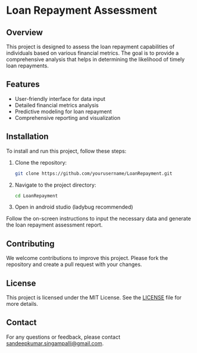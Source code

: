 # Loan Repayment Assessment

## Overview
This project is designed to assess the loan repayment capabilities of individuals based on various financial metrics. The goal is to provide a comprehensive analysis that helps in determining the likelihood of timely loan repayments.

## Features
- User-friendly interface for data input
- Detailed financial metrics analysis
- Predictive modeling for loan repayment
- Comprehensive reporting and visualization

## Installation
To install and run this project, follow these steps:

1. Clone the repository:
    ```sh
    git clone https://github.com/yourusername/LoanRepayment.git
    ```
2. Navigate to the project directory:
    ```sh
    cd LoanRepayment
    ```
3. Open in android studio (ladybug recommended)
    

Follow the on-screen instructions to input the necessary data and generate the loan repayment assessment report.

## Contributing
We welcome contributions to improve this project. Please fork the repository and create a pull request with your changes.

## License
This project is licensed under the MIT License. See the [LICENSE](LICENSE) file for more details.

## Contact
For any questions or feedback, please contact [sandeepkumar.singampalli@gmail.com](mailto:sandeepkumar.singampalli@gmail.com).
